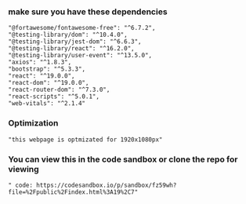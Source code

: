 ### make sure you have these dependencies 
    "@fortawesome/fontawesome-free": "^6.7.2",
    "@testing-library/dom": "^10.4.0",
    "@testing-library/jest-dom": "^6.6.3",
    "@testing-library/react": "^16.2.0",
    "@testing-library/user-event": "^13.5.0",
    "axios": "^1.8.3",
    "bootstrap": "^5.3.3",
    "react": "^19.0.0",
    "react-dom": "^19.0.0",
    "react-router-dom": "^7.3.0",
    "react-scripts": "^5.0.1",
    "web-vitals": "^2.1.4"
### Optimization
    "this webpage is optmizated for 1920x1080px"

### You can view this in the code sandbox or clone the repo for viewing
    " code: https://codesandbox.io/p/sandbox/fz59wh?file=%2Fpublic%2Findex.html%3A19%2C7"
    
   
